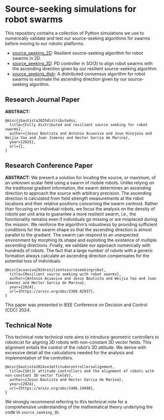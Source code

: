 # Source-seeking simulations for robot swarms

This repository contains a collection of Python simulations we use to numerically validate and test our source-seeking algorithms for swarms before moving to our robotic platforms.

* [source_seeking_2D](https://github.com/jesusBV20/source_seeking_2D): Resilient source-seeking algorithm for robot swarms in 2D.
* [source_seeking_3D](https://github.com/jesusBV20/source_seeking_3D): PD controller in SO(3) to align robot swarms with the ascending direction given by our resilient source-seeking algorithm.
* [source_seeking_distr](https://github.com/jesusBV20/source_seeking_distr): A distributed consensus algorithm for robot swarms to estimate the ascending direction given by our source-seeking algorithm.

## Research Journal Paper

**ABSTRACT:**

```
@misc{jbautista2025distributedss,
  title={Fully distributed and resilient source seeking for robot swarms}, 
  author={Jesus Bautista and Antonio Acuaviva and Jose Hinojosa and Weijia Yao and Juan Jimenez and Hector Garcia de Marina},
  year={2025},
  url={},
}
```

## Research Conference Paper

**ABSTRACT:** We present a solution for locating the source, or
maximum, of an unknown scalar field using a swarm of mobile
robots. Unlike relying on the traditional gradient information,
the swarm determines an ascending direction to approach
the source with arbitrary precision. The ascending direction
is calculated from field strength measurements at the robot
locations and their relative positions concerning the swarm
centroid. Rather than focusing on individual robots, we focus
the analysis on the density of robots per unit area to guarantee
a more resilient swarm, i.e., the functionality remains even if
individuals go missing or are misplaced during the mission.
We reinforce the algorithm’s robustness by providing sufficient
conditions for the swarm shape so that the ascending direction
is almost parallel to the gradient. The swarm can respond to an
unexpected environment by morphing its shape and exploiting
the existence of multiple ascending directions. Finally, we validate
our approach numerically with hundreds of robots. The fact
that a large number of robots with a generic formation always
calculate an ascending direction compensates for the potential
loss of individuals.

```
@misc{acuaviva2024resilientsourceseekingrobot,
  title={Resilient source seeking with robot swarms}, 
  author={Antonio Acuaviva and Jesus Bautista and Weijia Yao and Juan Jimenez and Hector Garcia de Marina},
  year={2024},
  url={https://arxiv.org/abs/2309.02937},
}
```

This paper was presented in IEEE Conference on Decision and Control (CDC) 2024.

## Technical Note

This technical note technical note aims to introduce geometric controllers
to roboticist for aligning 3D robots with non-constant 3D
vector fields. This alignment entails the control of the robot’s
3D attitude. We derive with excessive detail all the calculations
needed for the analysis and implementation of the controllers.

```
@misc{bautista2024so3attitudecontrollersalignment,
  title={SO(3) attitude controllers and the alignment of robots with non-constant 3D vector fields}, 
  author={Jesus Bautista and Hector Garcia de Marina},
  year={2024},
  url={https://arxiv.org/abs/2406.14998}, 
}
```

We strongly recommend referring to this technical note for a comprehensive understanding of the mathematical theory underlying the code in `source_seeking_3D`.

